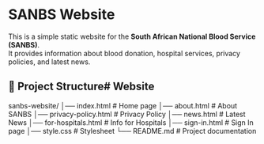 # SANBS Website

This is a simple static website for the **South African National Blood Service (SANBS)**.  
It provides information about blood donation, hospital services, privacy policies, and latest news.  

## 📂 Project Structure# Website
sanbs-website/
│── index.html              # Home page
│── about.html              # About SANBS
│── privacy-policy.html     # Privacy Policy
│── news.html               # Latest News
│── for-hospitals.html      # Info for Hospitals
│── sign-in.html            # Sign In page
│── style.css               # Stylesheet
└── README.md               # Project documentation
